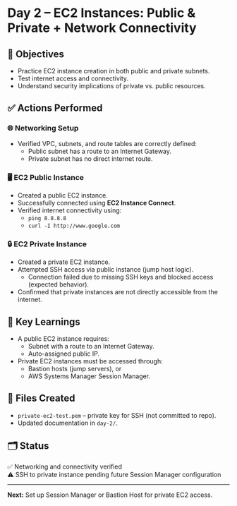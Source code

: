 # Day 2 – EC2 Instances: Public & Private + Network Connectivity

## 🧠 Objectives
- Practice EC2 instance creation in both public and private subnets.
- Test internet access and connectivity.
- Understand security implications of private vs. public resources.

## ✅ Actions Performed

### 🌐 Networking Setup
- Verified VPC, subnets, and route tables are correctly defined:
  - Public subnet has a route to an Internet Gateway.
  - Private subnet has no direct internet route.

### 🖥️ EC2 Public Instance
- Created a public EC2 instance.
- Successfully connected using **EC2 Instance Connect**.
- Verified internet connectivity using:
  - `ping 8.8.8.8`
  - `curl -I http://www.google.com`

### 🔒 EC2 Private Instance
- Created a private EC2 instance.
- Attempted SSH access via public instance (jump host logic).
  - Connection failed due to missing SSH keys and blocked access (expected behavior).
- Confirmed that private instances are not directly accessible from the internet.

## 📌 Key Learnings
- A public EC2 instance requires:
  - Subnet with a route to an Internet Gateway.
  - Auto-assigned public IP.
- Private EC2 instances must be accessed through:
  - Bastion hosts (jump servers), or
  - AWS Systems Manager Session Manager.

## 📂 Files Created
- `private-ec2-test.pem` – private key for SSH (not committed to repo).
- Updated documentation in `day-2/`.

## 🗂️ Status
✅ Networking and connectivity verified  
⚠️ SSH to private instance pending future Session Manager configuration

---

**Next:** Set up Session Manager or Bastion Host for private EC2 access.